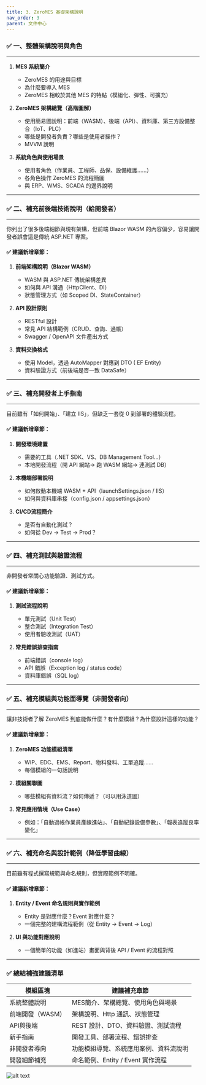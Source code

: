 ```yaml
---
title: 3. ZeroMES 基礎架構說明
nav_order: 3
parent: 文件中心
---
```


### ✅ **一、整體架構說明與角色**
---

1. **MES 系統簡介**
   - ZeroMES 的用途與目標
   - 為什麼要導入 MES
   - ZeroMES 相較於其他 MES 的特點（模組化、彈性、可擴充）

2. **ZeroMES 架構總覽（高階圖解）**
   - 使用簡易圖說明：前端（WASM）、後端（API）、資料庫、第三方設備整合（IoT、PLC）
   - 哪些是開發者負責？哪些是使用者操作？
   - MVVM 說明

3. **系統角色與使用場景**
   - 使用者角色（作業員、工程師、品保、設備維護……）
   - 各角色操作 ZeroMES 的流程簡圖
   - 與 ERP、WMS、SCADA 的邊界說明

---

### ✅ 二、補充前後端技術說明（給開發者）
---
你列出了很多後端細節與現有架構，但前端 Blazor WASM 的內容偏少，容易讓開發者誤會這是傳統 ASP.NET 專案。

#### ✅ 建議新增章節：
1. **前端架構說明（Blazor WASM）**
   - WASM 與 ASP.NET 傳統架構差異
   - 如何與 API 溝通（HttpClient、DI）
   - 狀態管理方式（如 Scoped DI、StateContainer）

2. **API 設計原則**
   - RESTful 設計
   - 常見 API 結構範例（CRUD、查詢、過帳）
   - Swagger / OpenAPI 文件產出方式

3. **資料交換格式**
   - 使用 Model，透過 AutoMapper 對應到 DTO ( EF Entity)
   - 資料驗證方式（前後端是否一致 DataSafe）

---

### ✅ 三、補充開發者上手指南
---
目前雖有「如何開始」、「建立 IIS」，但缺乏一套從 0 到部署的體驗流程。

#### ✅ 建議新增章節：
1. **開發環境建置**
   - 需要的工具（.NET SDK、VS、DB Management Tool…）
   - 本地開發流程（開 API 網站→ 跑 WASM 網站→ 連測試 DB）

2. **本機端部署說明**
   - 如何啟動本機端 WASM + API（launchSettings.json / IIS）
   - 如何與資料庫串接（config.json / appsettings.json）

3. **CI/CD流程簡介**
   - 是否有自動化測試？
   - 如何從 Dev → Test → Prod？

---

### ✅ 四、補充測試與驗證流程
---
非開發者常關心功能驗證、測試方式。

#### ✅ 建議新增章節：
1. **測試流程說明**
   - 單元測試（Unit Test）
   - 整合測試（Integration Test）
   - 使用者驗收測試（UAT）

2. **常見錯誤排查指南**
   - 前端錯誤（console log）
   - API 錯誤（Exception log / status code）
   - 資料庫錯誤（SQL log）

---

### ✅ 五、補充模組與功能面導覽（非開發者向）
---
讓非技術者了解 ZeroMES 到底能做什麼？有什麼模組？為什麼設計這樣的功能？

#### ✅ 建議新增章節：
1. **ZeroMES 功能模組清單**
   - WIP、EDC、EMS、Report、物料發料、工單追蹤……
   - 每個模組的一句話說明

2. **模組關聯圖**
   - 哪些模組有資料流？如何傳遞？（可以用泳道圖）

3. **常見應用情境（Use Case）**
   - 例如：「自動過帳作業員產線進站」、「自動紀錄設備參數」、「報表追蹤良率變化」

---

### ✅ 六、補充命名與設計範例（降低學習曲線）
---
目前雖有程式撰寫規範與命名規則，但實際範例不明確。

#### ✅ 建議新增章節：
1. **Entity / Event 命名規則與實作範例**
   - Entity 是對應什麼？Event 對應什麼？
   - 一個完整的建構流程範例（從 Entity → Event → Log）

2. **UI 與功能對應說明**
   - 一個簡單的功能（如進站）畫面與背後 API / Event 的流程對照

---

### ✅ 總結補強建議清單

| 模組區塊             | 建議補充章節                             |
|----------------------|------------------------------------------|
| 系統整體說明         | MES簡介、架構總覽、使用角色與場景         |
| 前端開發（WASM）     | 架構說明、Http 通訊、狀態管理             |
| API與後端            | REST 設計、DTO、資料驗證、測試流程       |
| 新手指南             | 開發工具、部署流程、錯誤排查              |
| 非開發者導向         | 功能模組導覽、系統應用案例、資料流說明   |
| 開發細節補充         | 命名範例、Entity / Event 實作流程     |

![alt text](image.png)